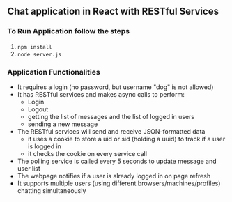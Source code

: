 ## Chat application in React with RESTful Services

### To Run Application follow the steps

1. `npm install`
2. `node server.js`

### Application Functionalities

- It requires a login (no password, but username "dog" is not allowed)
- It has RESTful services and makes async calls to perform:
  - Login
  - Logout
  - getting the list of messages and the list of logged in users
  - sending a new message
- The RESTful services will send and receive JSON-formatted data
  - it uses a cookie to store a uid or sid (holding a uuid) to track if a user is logged in
  - it checks the cookie on every service call
- The polling service is called every 5 seconds to update message and user list
- The webpage notifies if a user is already logged in on page refresh
- It supports multiple users (using different browsers/machines/profiles) chatting simultaneously
